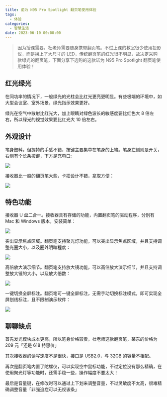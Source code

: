 ```yaml
---
title: 诺为 N95 Pro Spotlight 翻页笔使用体验
tags:
  - 体验
categories:
  - 智慧生活
date: 2023-06-10 00:00:00
---
```


> 因为授课需要，杜老师需要随身携带翻页笔。不过上课的教室很少使用投影仪，而是换上了大尺寸的 LED，传统翻页笔的红光很不明显，故决定采购款绿光的翻页笔，下面分享下选购的这款诺为 N95 Pro Spotlight 翻页笔使用体验！

<!-- more -->

## 红光绿光

在同功率的情况下，一般绿光的光柱会比红光更亮更明显。有些极端的环境中，如大型会议室、室外场景，绿光指示效果更好。

绿光在空气中散射比红光大，加上眼睛对绿色波长的敏感度要比红色大 8 倍左右，所以绿光的视觉效果要比红光大 10 倍左右。

## 外观设计

笔身塑料，但握持的手感不错，按键主要集中在笔身的上端。笔身左侧则是开关，右侧有个长条按键，下方是充电口:

![](https://cdn.dusays.com/2023/06/594-1.jpg)

接收器比一般的翻页笔大些，卡扣设计不错，拿取方便：

![](https://cdn.dusays.com/2023/06/594-2.jpg)

## 特色功能

接收器 U 盘二合一。接收器具有存储的功能，内置翻页笔的驱动程序，分别有 Mac 和 Windows 版本，安装简单：

![](https://cdn.dusays.com/2023/06/594-3.jpg)

突出显示焦点区域。翻页笔支持聚光灯功能，可以突出显示焦点区域，并且支持调整光圈大小，以及圈外明暗程度：

![](https://cdn.dusays.com/2023/06/594-4.jpg)

高倍放大演示细节。翻页笔支持放大镜功能，可以高倍放大演示细节，并且支持调整放大镜的大小，以及放大倍数：

![](https://cdn.dusays.com/2023/06/594-5.jpg)

一键切换全屏标注。翻页笔可一键全屏标注，无需手动切换标注模式，即可实现全屏划线标注，且不限制演示软件：

![](https://cdn.dusays.com/2023/06/594-6.jpg)

## 聊聊缺点

首先发光模块成本更高，所以笔身价格较贵，杜老师这款翻页笔，某东的价格为 209 元「还是 618 特惠价」

其次接收器的读写速度不是很快，接口是 USB2.0，与 32GB 的容量不相配。

再次是翻页笔内置了陀螺仪，可以实现空中鼠标功能，不过定位没有那么精确，在使用聚光灯等功能时，还需手稳一些，操作幅度不要太大！

最后是音量键，在修改时可以通过上下划来调整音量，不过灵敏度不太高，很难精确调整音量「非强迫症可以无视该条」